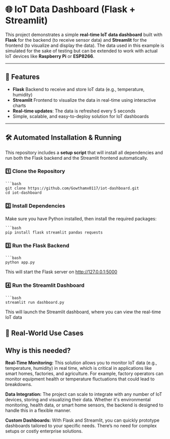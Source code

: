 # 🌐 IoT Data Dashboard (Flask + Streamlit)

This project demonstrates a simple **real-time IoT data dashboard** built with **Flask** for the backend (to receive sensor data) and **Streamlit** for the frontend (to visualize and display the data). The data used in this example is simulated for the sake of testing but can be extended to work with actual IoT devices like **Raspberry Pi** or **ESP8266**.

---

## 🚀 Features

- **Flask** Backend to receive and store IoT data (e.g., temperature, humidity)
- **Streamlit** Frontend to visualize the data in real-time using interactive charts
- **Real-time updates**: The data is refreshed every 5 seconds
- Simple, scalable, and easy-to-deploy solution for IoT dashboards

---

## 🛠️ Automated Installation & Running

This repository includes a **setup script** that will install all dependencies and run both the Flask backend and the Streamlit frontend automatically.

### **1️⃣ Clone the Repository**

    ```bash
    git clone https://github.com/Gowthamx0117/iot-dashboard.git
    cd iot-dashboard

### **2️⃣ Install Dependencies**
  Make sure you have Python installed, then install the required packages:

    ```bash
    pip install flask streamlit pandas requests

### **3️⃣ Run the Flask Backend**
    ```bash
    python app.py
This will start the Flask server on http://127.0.0.1:5000

### **4️⃣ Run the Streamlit Dashboard**
    ```bash
    streamlit run dashboard.py
This will launch the Streamlit dashboard, where you can view the real-time IoT data

## 📜 Real-World Use Cases
## Why is this needed?
**Real-Time Monitoring:**
This solution allows you to monitor IoT data (e.g., temperature, humidity) in real time, which is critical in applications like smart homes, factories, and agriculture. For example, factory operators can monitor equipment health or temperature fluctuations that could lead to breakdowns.

**Data Integration:**
The project can scale to integrate with any number of IoT devices, storing and visualizing their data. Whether it's environmental monitoring, health data, or smart home sensors, the backend is designed to handle this in a flexible manner.

**Custom Dashboards:**
With Flask and Streamlit, you can quickly prototype dashboards tailored to your specific needs. There’s no need for complex setups or costly enterprise solutions.



